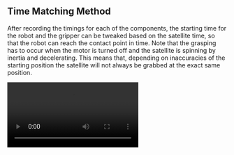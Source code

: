 ## Time Matching Method

After recording the timings for each of the components, the starting time for the robot and the gripper can be tweaked based on the satellite time, so that the robot can reach the contact point in time. Note that the grasping has to occur when the motor is turned off and the satellite is spinning by inertia and decelerating. This means that, depending on inaccuracies of the starting position the satellite will not always be grabbed at the exact same position.

![](experiment.mp4)
